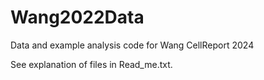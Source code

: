 # Wang2022Data
Data and example analysis code for Wang CellReport 2024

See explanation of files in Read_me.txt.

